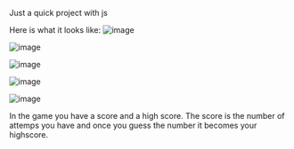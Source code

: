 Just a quick project with js

Here is what it looks like:
![image](https://github.com/MikeRosends/Guess-The-Number/assets/140163593/a2646f5f-8430-4727-8106-a69672e0876b)

![image](https://github.com/MikeRosends/Guess-The-Number/assets/140163593/9266cf37-7a37-4c7f-8b05-d7051936c8ca)

![image](https://github.com/MikeRosends/Guess-The-Number/assets/140163593/890aafca-8339-40a0-825b-7abf2518315d)

![image](https://github.com/MikeRosends/Guess-The-Number/assets/140163593/be9c2790-7be2-4f66-be7c-dfadb7b99df6)

![image](https://github.com/MikeRosends/Guess-The-Number/assets/140163593/c18a6303-b446-4df0-9e64-f108114736f0)


In the game you have a score and a high score. The score is the number of attemps you have and once you guess the number it becomes your highscore.
